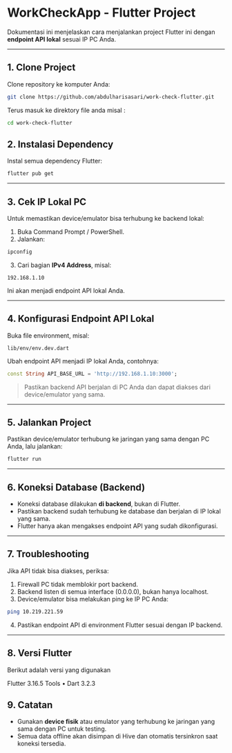 # WorkCheckApp - Flutter Project

Dokumentasi ini menjelaskan cara menjalankan project Flutter ini dengan **endpoint API lokal** sesuai IP PC Anda.

---

## 1. Clone Project

Clone repository ke komputer Anda:

```bash
git clone https://github.com/abdulharisasari/work-check-flutter.git
```

Terus masuk ke direktory file anda misal :

```bash
cd work-check-flutter
```

## 2. Instalasi Dependency

Instal semua dependency Flutter:

```bash
flutter pub get
```

---

## 3. Cek IP Lokal PC

Untuk memastikan device/emulator bisa terhubung ke backend lokal:

1. Buka Command Prompt / PowerShell.
2. Jalankan:

```bash
ipconfig
```

3. Cari bagian **IPv4 Address**, misal:

```
192.168.1.10
```

Ini akan menjadi endpoint API lokal Anda.

---

## 4. Konfigurasi Endpoint API Lokal

Buka file environment, misal:

```
lib/env/env.dev.dart
```

Ubah endpoint API menjadi IP lokal Anda, contohnya:

```dart
const String API_BASE_URL = 'http://192.168.1.10:3000';
```

> Pastikan backend API berjalan di PC Anda dan dapat diakses dari device/emulator yang sama.

---

## 5. Jalankan Project

Pastikan device/emulator terhubung ke jaringan yang sama dengan PC Anda, lalu jalankan:

```bash
flutter run
```

---

## 6. Koneksi Database (Backend)

* Koneksi database dilakukan **di backend**, bukan di Flutter.
* Pastikan backend sudah terhubung ke database dan berjalan di IP lokal yang sama.
* Flutter hanya akan mengakses endpoint API yang sudah dikonfigurasi.

---

## 7. Troubleshooting

Jika API tidak bisa diakses, periksa:

1. Firewall PC tidak memblokir port backend.
2. Backend listen di semua interface (0.0.0.0), bukan hanya localhost.
3. Device/emulator bisa melakukan ping ke IP PC Anda:

```bash
ping 10.219.221.59
```

4. Pastikan endpoint API di environment Flutter sesuai dengan IP backend.

---
## 8. Versi Flutter 

Berikut adalah versi yang digunakan

Flutter 3.16.5 
Tools • Dart 3.2.3 

## 9. Catatan

* Gunakan **device fisik** atau emulator yang terhubung ke jaringan yang sama dengan PC untuk testing.
* Semua data offline akan disimpan di Hive dan otomatis tersinkron saat koneksi tersedia.

